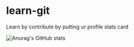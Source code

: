 # learn-git
Learn by contribute by putting ur profile stats card


![Anurag's GitHub stats](https://github-readme-stats.vercel.app/api?username=akm6872&show_icons=true)

